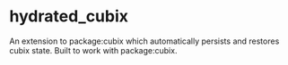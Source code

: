 # hydrated_cubix

An extension to package:cubix which automatically persists and restores cubix state. Built to work with package:cubix.
